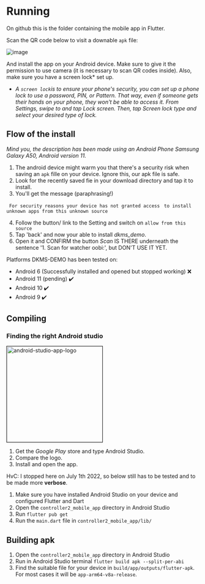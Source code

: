 # Running

On github this is the folder containing the mobile app in Flutter.

Scan the QR code below to visit a downable `apk` file:

![image](https://user-images.githubusercontent.com/83274413/176196207-3110f5cd-ceb6-456c-bfae-60a6d726ff3a.png)

And install the app on your Android device. Make sure to give it the permission to use camera (it is necessary to scan QR codes inside). Also, make sure you have a screen lock* set up.

* *A `screen lock`is to ensure your phone's security, you can set up a phone lock to use a password, PIN, or Pattern. That way, even if someone gets their hands on your phone, they won't be able to access it. From Settings, swipe to and tap Lock screen. Then, tap Screen lock type and select your desired type of lock.*

## Flow of the install

*Mind you, the description has been made using an Android Phone Samsung Galaxy A50, Android version 11.*

1. The android device might warm you that there's a security risk when saving an `apk` fille on your device. Ignore this, our apk file is safe.
2. Look for the recently saved fie in your download directory and tap it to install.
3. You'll get the message (paraphrasing!)

``` For security reasons your device has not granted access```
``` to install unknown apps from this unknown source```

4. Follow the button/ link to the Setting and switch on ```allow from this source```
5. Tap 'back' and now your able to install *dkms_demo*.
6. Open it and CONFIRM the button *Scan* IS THERE underneath the sentence '1. Scan for watcher oobi:', but DON'T USE IT YET.

Platforms DKMS-DEMO has been tested on:

* Android 6 (Successfully installed and opened but stopped working) ❌
* Android 11 (pending) ✔️
* Android 10 ✔️
* Android 9 ✔️



## Compiling

### Finding the right Android studio

<img src="../images/android-studio-app.jpeg" alt="android-studio-app-logo" border="1" width="250"> 

1. Get the *Google Play* store and type Android Studio. 
2. Compare the logo.
3. Install and open the app.

HvC: I stopped here on July 1th 2022, so below still has to be tested and to be made more **verbose**.

1. Make sure you have installed Android Studio on your device and configured Flutter and Dart
2. Open the `controller2_mobile_app` directory in Android Studio
3. Run `flutter pub get`
4. Run the `main.dart` file in `controller2_mobile_app/lib/`

## Building apk

1. Open the `controller2_mobile_app` directory in Android Studio
2. Run in Android Studio terminal `flutter build apk --split-per-abi`
3. Find the suitable file for your device in `build/app/outputs/flutter-apk`. For most cases it will be `app-arm64-v8a-release`.
